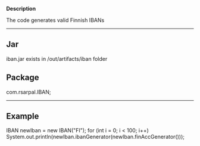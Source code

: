 **Description**

The code generates valid Finnish IBANs


---
## Jar
iban.jar exists in /out/artifacts/iban folder

## Package
com.rsarpal.IBAN;

---

## Example

 IBAN newIban = new IBAN("FI");
 for (int i = 0; i < 100; i++)
    System.out.println(newIban.ibanGenerator(newIban.finAccGenerator()));

